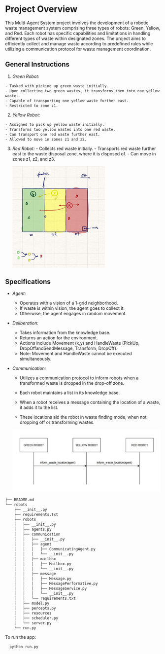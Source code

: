   # Project Overview

  This Multi-Agent System project involves the development of a robotic waste management system comprising three types of robots: Green, Yellow, and Red. Each robot has specific capabilities and limitations in handling different types of waste within designated zones. The project aims to efficiently collect and manage waste according to predefined rules while utilizing a communication protocol for waste management coordination.

  ## General Instructions

  1. _Green Robot:_

    - Tasked with picking up green waste initially.
    - Upon collecting two green wastes, it transforms them into one yellow waste.
    - Capable of transporting one yellow waste further east.
    - Restricted to zone z1.

  2. _Yellow Robot:_

    - Assigned to pick up yellow waste initially.
    - Transforms two yellow wastes into one red waste.
    - Can transport one red waste further east.
    - Allowed to move in zones z1 and z2.

  3. _Red Robot:_
    - Collects red waste initially.
    - Transports red waste further east to the waste disposal zone, where it is disposed of.
    - Can move in zones z1, z2, and z3.
    <p >
    <img src="map.jpg" alt="map schema" width="300"/>

  </p>

  ## Specifications

  - _Agent:_

    - Operates with a vision of a 1-grid neighborhood.
    - If waste is within vision, the agent goes to collect it.
    - Otherwise, the agent engages in random movement.

  - _Deliberation:_

    - Takes information from the knowledge base.
    - Returns an action for the environment.
    - Actions include Movement (x,y) and HandleWaste (PickUp, DropOffandSendMessage, Transform, DropOff).
    - Note: Movement and HandleWaste cannot be executed simultaneously.

  - _Communication:_

    - Utilizes a communication protocol to inform robots when a transformed waste is dropped in the drop-off zone.
    - Each robot maintains a list in its knowledge base.
    - When a robot receives a message containing the location of a waste, it adds it to the list.
    - These locations aid the robot in waste finding mode, when not dropping off or transforming wastes.

      <p >
    <img src="diagram.jpg" alt="communication protocol" width="700"/>

  </p>


```
├── README.md
└── robots
    ├── __init__.py
    ├── requirements.txt
    ├── robots
    │   ├── __init__.py
    │   ├── agents.py
    │   ├── communication
    │   │   ├── __init__.py
    │   │   ├── agent
    │   │   │   ├── CommunicatingAgent.py
    │   │   │   └── __init__.py
    │   │   ├── mailbox
    │   │   │   ├── Mailbox.py
    │   │   │   └── __init__.py
    │   │   ├── message
    │   │   │   ├── Message.py
    │   │   │   ├── MessagePerformative.py
    │   │   │   ├── MessageService.py
    │   │   │   └── __init__.py
    │   │   └── requirements.txt
    │   ├── model.py
    │   ├── percepts.py
    │   ├── resources
    │   ├── scheduler.py
    │   └── server.py
    └── run.py
```

To run the app:
  ```sh
    python run.py 
  ```

